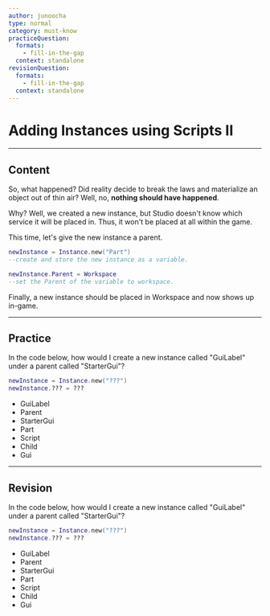 ```yaml
---
author: junoocha
type: normal
category: must-know
practiceQuestion:
  formats:
    - fill-in-the-gap
  context: standalone
revisionQuestion:
  formats:
    - fill-in-the-gap
  context: standalone
---
```


# Adding Instances using Scripts II

---

## Content
So, what happened? Did reality decide to break the laws and materialize an object out of thin air? Well, no, **nothing should have happened**.

Why? Well, we created a new instance, but Studio doesn't know which service it will be placed in. Thus, it won't be placed at all within the game. 

This time, let's give the new instance a parent.

```lua
newInstance = Instance.new("Part")   
--create and store the new instance as a variable.

newInstance.Parent = Workspace
--set the Parent of the variable to workspace.
```
Finally, a new instance should be placed in Workspace and now shows up in-game.

---

## Practice
In the code below, how would I create a new instance called "GuiLabel" under a parent called "StarterGui"?

```lua
newInstance = Instance.new("???")
newInstance.??? = ???
```

- GuiLabel
- Parent
- StarterGui
- Part
- Script
- Child
- Gui

---

## Revision
In the code below, how would I create a new instance called "GuiLabel" under a parent called "StarterGui"?

```lua
newInstance = Instance.new("???")
newInstance.??? = ???
```

- GuiLabel
- Parent
- StarterGui
- Part
- Script
- Child
- Gui